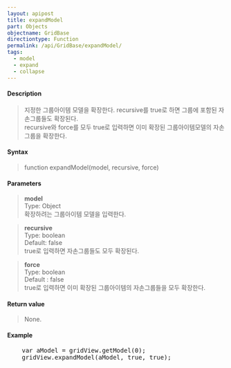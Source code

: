 ```yaml
---
layout: apipost
title: expandModel
part: Objects
objectname: GridBase
directiontype: Function
permalink: /api/GridBase/expandModel/
tags:
  - model
  - expand
  - collapse
---
```



#### Description

> 지정한 그룹아이템 모델을 확장한다. recursive를 true로 하면 그룹에 포함된 자손그룹들도 확장된다.  
> recursive와 force를 모두 true로 입력하면 이미 확장된 그룹아이템모델의 자손그룹을 확장한다.  

#### Syntax

> function expandModel(model, recursive, force)  

#### Parameters

> **model**  
> Type: Object  
> 확장하려는 그룹아이템 모델을 입력한다.  

> **recursive**  
> Type: boolean  
> Default: false  
> true로 입력하면 자손그룹들도 모두 확장된다.  

> **force**  
> Type: boolean  
> Default : false  
> true로 입력하면 이미 확장된 그룹아이템의 자손그룹들을 모두 확장한다.  

#### Return value

> None.  

#### Example

<pre class="prettyprint">
    var aModel = gridView.getModel(0); 
    gridView.expandModel(aModel, true, true);
</pre>

